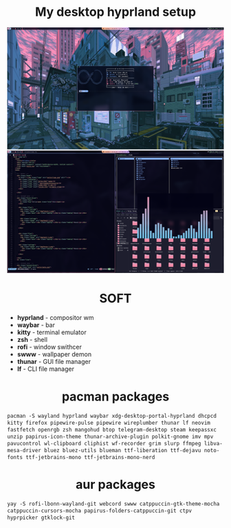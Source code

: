 # <h1 align="center"> **My desktop hyprland setup** </h1>
![Desktop](https://github.com/Teishotoku/dots/blob/main/.github/img/desktop.png)
![Applications](https://github.com/Teishotoku/dots/blob/main/.github/img/applications.png)

## <h1 align="center">SOFT</h1>
+ **hyprland** - compositor wm
+ **waybar**   - bar
+ **kitty**    - terminal emulator
+ **zsh**      - shell
+ **rofi**     - window swithcer
+ **swww**     - wallpaper demon
+ **thunar**   - GUI file manager
+ **lf**       - CLI file manager

## <h1 align="center">pacman packages</h1>
```
pacman -S wayland hyprland waybar xdg-desktop-portal-hyprland dhcpcd kitty firefox pipewire-pulse pipewire wireplumber thunar lf neovim fastfetch openrgb zsh mangohud btop telegram-desktop steam keepassxc unzip papirus-icon-theme thunar-archive-plugin polkit-gnome imv mpv pavucontrol wl-clipboard cliphist wf-recorder grim slurp ffmpeg libva-mesa-driver bluez bluez-utils blueman ttf-liberation ttf-dejavu noto-fonts ttf-jetbrains-mono ttf-jetbrains-mono-nerd
```
## <h1 align="center">aur packages</h1>
```
yay -S rofi-lbonn-wayland-git webcord swww catppuccin-gtk-theme-mocha catppuccin-cursors-mocha papirus-folders-catppuccin-git ctpv hyprpicker gtklock-git
```


